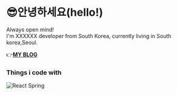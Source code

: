 # 😎안녕하세요(hello!)
Always open mind!
<br/>
I'm XXXXXX developer from South Korea, currently living in South korea,Seoul.


👉[**MY BLOG**](https://osumaniaddict527.tistory.com/)
<br/>

### Things i code with
![React](https://img.shields.io/badge/React-blue)
Spring
<!--
**Hyeonjun0527/Hyeonjun0527** is a ✨ _special_ ✨ repository because its `README.md` (this file) appears on your GitHub profile.



Here are some ideas to get you started:
- 🔭 I’m currently working on ...
- 🌱 I’m currently learning ...
- 👯 I’m looking to collaborate on ...
- 🤔 I’m looking for help with ...
- 💬 Ask me about ...
- 📫 How to reach me: ...
- 😄 Pronouns: ...
- ⚡ Fun fact: ...
-->

